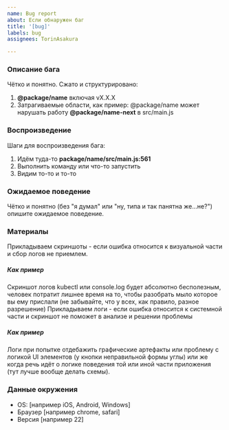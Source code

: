 ```yaml
---
name: Bug report
about: Если обнаружен баг
title: '[bug]'
labels: bug
assignees: TorinAsakura

---
```


### Описание бага
Чётко и понятно. Сжато и структурировано: 
1. **@package/name** включая vX.X.X
2. Затрагиваемые области, как пример: @package/name может нарушать работу **@package/name-next** в src/main.js 

### Воспроизведение
Шаги для воспроизведения бага:
1. Идём туда-то **package/name/src/main.js:561**
2. Выполнить команду или что-то запустить
3. Видим то-то и то-то

### Ожидаемое поведение
Чётко и понятно (без "я думал" или "ну, типа и так панятна же…не?") опишите ожидаемое поведение.

### Материалы
Прикладываем скриншоты - если ошибка относится к визуальной части и сбор логов не приемлем. 
##### Как пример
Скриншот логов kubectl или console.log будет абсолютно бесполезным, человек потратит лишнее время на то, чтобы разобрать мыло которое вы ему прислали (не забывайте, что у всех, как правило, разное разрешение)
Прикладываем логи - если ошибка относится к системной части и скриншот не поможет в анализе и решении проблемы
##### Как пример
Логи при попытке отдебажить графические артефакты или проблему с логикой UI элементов (у кнопки неправильной формы углы) или же когда речь идёт о логике поведения той или иной части приложения (тут лучше вообще делать схемы).

### Данные окружения
 - OS: [например iOS, Android, Windows]
 - Браузер [например chrome, safari]
 - Версия [например 22]
